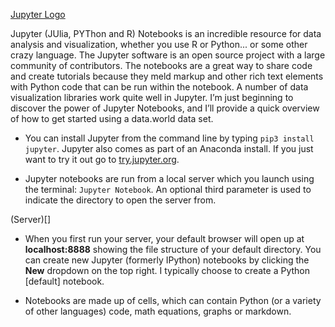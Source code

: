 [Jupyter Logo]()

Jupyter (JUlia, PYThon and R) Notebooks is an incredible resource for data analysis and visualization, whether you use R or Python... or some other crazy language. The Jupyter software is an open source project with a large community of contributors. The notebooks are a great way to share code and create tutorials because they meld markup and other rich text elements with Python code that can be run within the notebook. A number of data visualization libraries work quite well in Jupyter. I’m just beginning to discover the power of Jupyter Notebooks, and I’ll provide a quick overview of how to get started using a data.world data set. 

* You can install Jupyter from the command line by typing ```pip3 install jupyter```. Jupyter also comes as part of an Anaconda install. If you just want to try it out go to [try.jupyter.org](https://try.jupyter.org/). 

* Jupyter notebooks are run from a local server which you launch using the terminal: ```Jupyter Notebook```. An optional third parameter is used to indicate the directory to open the server from. 

(Server)[]

* When you first run your server, your default browser will open up at <b>localhost:8888</b> showing the file structure of your default directory. You can create new Jupyter (formerly IPython) notebooks by clicking the <b>New</b> dropdown on the top right. I typically choose to create a Python [default] notebook.

* Notebooks are made up of cells, which can contain Python (or a variety of other languages) code, math equations, graphs or markdown. 

